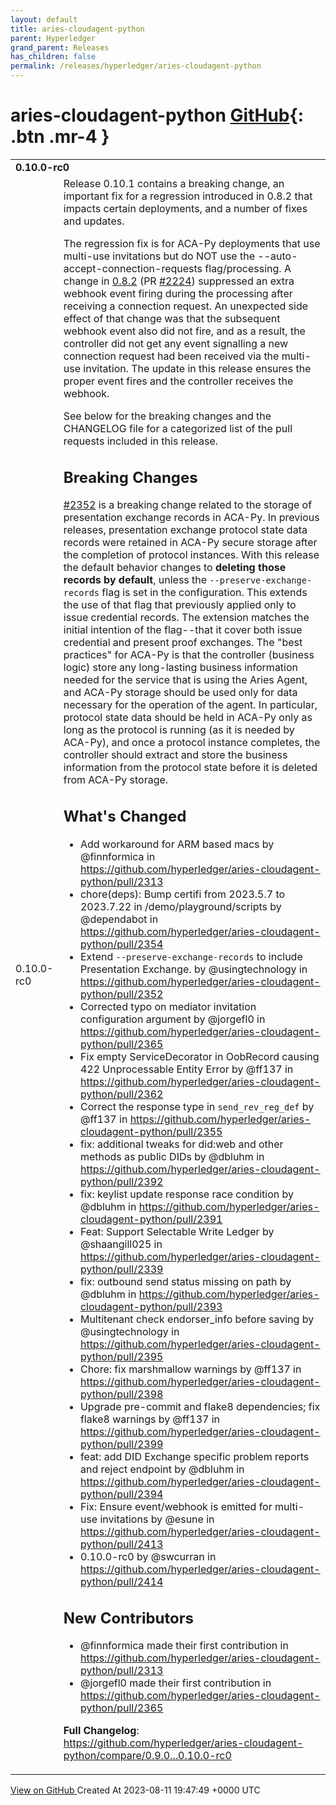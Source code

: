 ```yaml
---
layout: default
title: aries-cloudagent-python
parent: Hyperledger
grand_parent: Releases
has_children: false
permalink: /releases/hyperledger/aries-cloudagent-python
---
```


# aries-cloudagent-python <span class="fs-3 right-align">[GitHub](https://github.com/hyperledger/aries-cloudagent-python){: .btn .mr-4 }</span>


<div>
    <table>
        <tr>
            <td colspan="2">
                <b>
                    0.10.0-rc0
                </b>
            </td>
        </tr>
        <tr>
            <td>
                <span class="chip">
                    0.10.0-rc0
                </span>
            </td>
            <td>
                Release 0.10.1 contains a breaking change, an important fix for a regression introduced in 0.8.2 that impacts certain deployments, and a number of fixes and updates.

The regression fix is for ACA-Py deployments that use multi-use invitations but do NOT use the --auto-accept-connection-requests flag/processing. A change in [0.8.2](https://github.com/hyperledger/aries-cloudagent-python/blob/main/CHANGELOG.md#082) (PR [\#2224](https://github.com/hyperledger/aries-cloudagent-python/pull/2223)) suppressed an extra webhook event firing during the processing after receiving a connection request. An unexpected side effect of that change was that the subsequent webhook event also did not fire, and as a result, the controller did not get any event signalling a new connection request had been received via the multi-use invitation. The update in this release ensures the proper event fires and the controller receives the webhook.

See below for the breaking changes and the CHANGELOG file for a categorized list of the pull requests included in this release.

## Breaking Changes

[\#2352](https://github.com/hyperledger/aries-cloudagent-python/pull/2352) is a breaking change related to the storage of presentation exchange records in ACA-Py. In previous releases, presentation exchange protocol state data records were retained in ACA-Py secure storage after the completion of protocol instances. With this release the default behavior changes to **deleting those records by default**, unless the `--preserve-exchange-records` flag is set in the configuration. This extends the use of that flag that previously applied only to issue credential records. The extension matches the initial intention of the flag--that it cover both issue credential and present proof exchanges. The "best practices" for ACA-Py is that the controller (business logic) store any long-lasting business information needed for the service that is using the Aries Agent, and ACA-Py storage should be used only for data necessary for the operation of the agent. In particular, protocol state data should be held in ACA-Py only as long as the protocol is running (as it is needed by ACA-Py), and once a protocol instance completes, the controller should extract and store the business information from the protocol state before it is deleted from ACA-Py storage.

## What's Changed
* Add workaround for ARM based macs by @finnformica in https://github.com/hyperledger/aries-cloudagent-python/pull/2313
* chore(deps): Bump certifi from 2023.5.7 to 2023.7.22 in /demo/playground/scripts by @dependabot in https://github.com/hyperledger/aries-cloudagent-python/pull/2354
* Extend `--preserve-exchange-records` to include Presentation Exchange. by @usingtechnology in https://github.com/hyperledger/aries-cloudagent-python/pull/2352
* Corrected typo on mediator invitation configuration argument by @jorgefl0 in https://github.com/hyperledger/aries-cloudagent-python/pull/2365
* Fix empty ServiceDecorator in OobRecord causing 422 Unprocessable Entity Error by @ff137 in https://github.com/hyperledger/aries-cloudagent-python/pull/2362
* Correct the response type in `send_rev_reg_def` by @ff137 in https://github.com/hyperledger/aries-cloudagent-python/pull/2355
* fix: additional tweaks for did:web and other methods as public DIDs by @dbluhm in https://github.com/hyperledger/aries-cloudagent-python/pull/2392
* fix: keylist update response race condition by @dbluhm in https://github.com/hyperledger/aries-cloudagent-python/pull/2391
* Feat: Support Selectable Write Ledger by @shaangill025 in https://github.com/hyperledger/aries-cloudagent-python/pull/2339
* fix: outbound send status missing on path by @dbluhm in https://github.com/hyperledger/aries-cloudagent-python/pull/2393
* Multitenant check endorser_info before saving by @usingtechnology in https://github.com/hyperledger/aries-cloudagent-python/pull/2395
* Chore: fix marshmallow warnings by @ff137 in https://github.com/hyperledger/aries-cloudagent-python/pull/2398
* Upgrade pre-commit and flake8 dependencies; fix flake8 warnings by @ff137 in https://github.com/hyperledger/aries-cloudagent-python/pull/2399
* feat: add DID Exchange specific problem reports and reject endpoint by @dbluhm in https://github.com/hyperledger/aries-cloudagent-python/pull/2394
* Fix: Ensure event/webhook is emitted for multi-use invitations by @esune in https://github.com/hyperledger/aries-cloudagent-python/pull/2413
* 0.10.0-rc0 by @swcurran in https://github.com/hyperledger/aries-cloudagent-python/pull/2414

## New Contributors
* @finnformica made their first contribution in https://github.com/hyperledger/aries-cloudagent-python/pull/2313
* @jorgefl0 made their first contribution in https://github.com/hyperledger/aries-cloudagent-python/pull/2365

**Full Changelog**: https://github.com/hyperledger/aries-cloudagent-python/compare/0.9.0...0.10.0-rc0
            </td>
        </tr>
    </table>
    <a href="https://github.com/hyperledger/aries-cloudagent-python/releases/tag/0.10.0-rc0" class=".btn">
        View on GitHub
    </a>
    <span class="right-align">
        Created At 2023-08-11 19:47:49 +0000 UTC
    </span>
</div>

